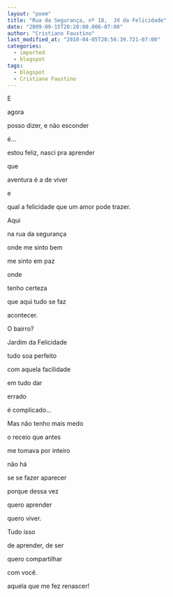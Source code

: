 ```yaml
---
layout: "poem"
title: "Rua da Segurança, nº 18,  Jd da Felicidade"
date: "2009-09-15T20:20:00.006-07:00"
author: "Cristiano Faustino"
last_modified_at: "2010-04-05T20:56:39.721-07:00"
categories:
  - imported
  - blogspot
tags:
  - blogspot
  - Cristiano Faustino
---
```


E

agora

posso dizer, e não esconder

é...

estou feliz, nasci pra aprender

que

aventura é a de viver

e

qual a felicidade que um amor pode trazer.

Aqui

na rua da segurança

onde me sinto bem

me sinto em paz

onde

tenho certeza

que aqui tudo se faz

acontecer.

O bairro?

Jardim da Felicidade

tudo soa perfeito

com aquela facilidade

em tudo dar

errado

é complicado...

Mas não tenho mais medo

o receio que antes

me tomava por inteiro

não há

se se fazer aparecer

porque dessa vez

quero aprender

quero viver.

Tudo isso

de aprender, de ser

quero compartilhar

com você.

aquela que me fez renascer!